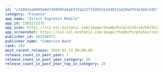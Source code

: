 ```yaml
---
id: "c31003aa0895b8d7d49995d4a83741e21ffd283cb334033ad28edfb3e3e6c585"
category: "Finance"
app_name: "Direct Express® Mobile"
app_id: 1583272575
app_icon: https://is1-ssl.mzstatic.com/image/thumb/Purple116/v4/b4/55/22/b4552201-c630-b661-f767-78fa3d02cb35/AppIcon-0-0-1x_U007emarketing-0-0-0-7-0-0-sRGB-0-0-0-GLES2_U002c0-512MB-85-220-0-0.png/1024x1024bb.png
app_screenshot: https://is1-ssl.mzstatic.com/image/thumb/PurpleSource116/v4/38/1b/ee/381bee3f-ff6c-cd8a-1371-0dafc576ae8d/7b4af287-6883-4729-a6b2-9f903dec9c87_Login.png/1242x2688bb.png
publisher_id: 403598971
publisher_name: "Comerica Bank"
rank: 293
most_recent_release: 2024-01-23 00:00:00
release_count_in_past_year: 7
release_count_in_past_year_category: 20
release_count_in_past_year_top_in_category: 28
---
```

